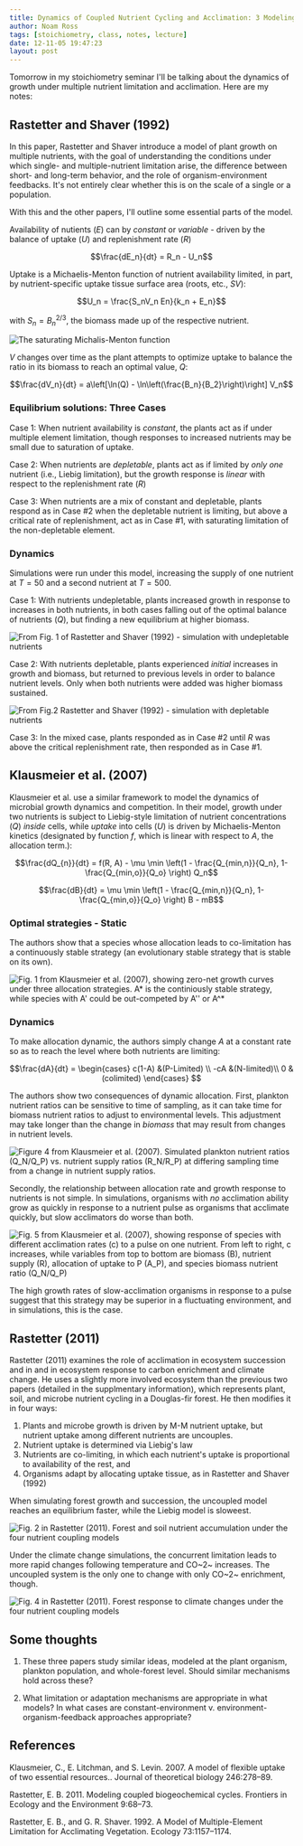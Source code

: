 ```yaml
---
title: Dynamics of Coupled Nutrient Cycling and Acclimation: 3 Modeling Papers
author: Noam Ross
tags: [stoichiometry, class, notes, lecture]
date: 12-11-05 19:47:23
layout: post
--- 
```



Tomorrow in my stoichiometry seminar I'll be talking about the dynamics
of growth under multiple nutrient limitation and acclimation. Here are
my notes:

Rastetter and Shaver (1992)
---------------------------

In this paper, Rastetter and Shaver introduce a model of plant growth on
multiple nutrients, with the goal of understanding the conditions under
which single- and multiple-nutrient limitation arise, the difference
between short- and long-term behavior, and the role of
organism-environment feedbacks. It's not entirely clear whether this is
on the scale of a single or a population.

With this and the other papers, I'll outline some essential parts of the
model.

Availability of nutients $(E)$ can by *constant* or *variable* - driven
by the balance of uptake $(U)$ and replenishment rate $(R)$

$$\frac{dE_n}{dt} = R_n - U_n$$

Uptake is a Michaelis-Menton function of nutrient availability limited,
in part, by nutrient-specific uptake tissue surface area (roots, etc.,
$SV$):

$$U_n = \frac{S_nV_n En}{k_n + E_n}$$

with $S_n=B_n^{2/3}$, the biomass made up of the respective nutrient.

![The saturating Michalis-Menton
function](http://dl.dropbox.com/u/3356641/blogstuff/mm.png)

$V$ changes over time as the plant attempts to optimize uptake to
balance the ratio in its biomass to reach an optimal value, $Q$:

$$\frac{dV_n}{dt} = a\left[\ln(Q) - \ln\left(\frac{B_n}{B_2}\right)\right] V_n$$

### Equilibrium solutions: Three Cases

Case 1: When nutrient availability is *constant*, the plants act as if
under multiple element limitation, though responses to increased
nutrients may be small due to saturation of uptake.

Case 2: When nutrients are *depletable*, plants act as if limited by
*only one* nutrient (i.e., Liebig limitation), but the growth response
is *linear* with respect to the replenishment rate $(R)$

Case 3: When nutrients are a mix of constant and depletable, plants
respond as in Case \#2 when the depletable nutrient is limiting, but
above a critical rate of replenishment, act as in Case \#1, with
saturating limitation of the non-depletable element.

### Dynamics

Simulations were run under this model, increasing the supply of one
nutrient at $T=50$ and a second nutrient at $T=500$.

Case 1: With nutrients undepletable, plants increased growth in response
to increases in both nutrients, in both cases falling out of the optimal
balance of nutrients $(Q)$, but finding a new equilibrium at higher
biomass.

![From Fig. 1 of Rastetter and Shaver (1992) - simulation with
undepletable
nutrients](http://dl.dropbox.com/u/3356641/blogstuff/sim1.png)

Case 2: With nutrients depletable, plants experienced *initial*
increases in growth and biomass, but returned to previous levels in
order to balance nutrient levels. Only when both nutrients were added
was higher biomass sustained.

![From Fig.2 Rastetter and Shaver (1992) - simulation with depletable
nutrients](http://dl.dropbox.com/u/3356641/blogstuff/sim4.png)

Case 3: In the mixed case, plants responded as in Case \#2 until $R$ was
above the critical replenishment rate, then responded as in Case \#1.

Klausmeier et al. (2007)
------------------------

Klausmeier et al. use a similar framework to model the dynamics of
microbial growth dynamics and competition. In their model, growth under
two nutrients is subject to Liebig-style limitation of nutrient
concentrations $(Q)$ *inside* cells, while *uptake* into cells $(U)$ is
driven by Michaelis-Menton kinetics (designated by function $f$, which
is linear with respect to $A$, the allocation term.):

$$\frac{dQ_{n}}{dt} = f(R, A) - \mu \min \left(1 - \frac{Q_{min,n}}{Q_n}, 1-\frac{Q_{min,o}}{Q_o} \right) Q_n$$

$$\frac{dB}{dt} = \mu \min \left(1 - \frac{Q_{min,n}}{Q_n}, 1-\frac{Q_{min,o}}{Q_o} \right) B - mB$$

### Optimal strategies - Static

The authors show that a species whose allocation leads to co-limitation
has a continuously stable strategy (an evolutionary stable strategy that
is stable on its own).

![Fig. 1 from Klausmeier et al. (2007), showing zero-net growth curves
under three allocation strategies. $A*$ is the continiously stable
strategy, while species with $A'$ could be out-competed by $A''$ or
$A^*$](http://dl.dropbox.com/u/3356641/blogstuff/optimaltradeoffA.png)

### Dynamics

To make allocation dynamic, the authors simply change $A$ at a constant
rate so as to reach the level where both nutrients are limiting:

$$\frac{dA}{dt} = \begin{cases}
 c(1-A) &(P-Limited) \\
 -cA &(N-limited)\\
 0 & (colimited)
 \end{cases}
$$

The authors show two consequences of dynamic allocation. First, plankton
nutrient ratios can be sensitive to time of sampling, as it can take
time for biomass nutrient ratios to adjust to environmental levels. This
adjustment may take longer than the change in *biomass* that may result
from changes in nutrient levels.

![Figure 4 from Klausmeier et al. (2007). Simulated plankton nutrient
ratios $(Q_N/Q_P)$ vs. nutrient supply ratios $(R_N/R_P)$ at differing
sampling time from a change in nutrient supply
ratios.](http://dl.dropbox.com/u/3356641/blogstuff/timesampratios.png)

Secondly, the relationship between allocation rate and growth response
to nutrients is not simple. In simulations, organisms with *no*
acclimation ability grow as quickly in response to a nutrient pulse as
organisms that acclimate quickly, but slow acclimators do worse than
both.

![Fig. 5 from Klausmeier et al. (2007), showing response of species with
different acclimation rates $(c)$ to a pulse on one nutrient. From left
to right, $c$ increases, while variables from top to bottom are biomass
$(B)$, nutrient supply $(R)$, allocation of uptake to P $(A_P)$, and
species biomass nutrient ratio
$(Q_N/Q_P)$](http://dl.dropbox.com/u/3356641/blogstuff/klausgrid.png)

The high growth rates of slow-acclimation organisms in response to a
pulse suggest that this strategy may be superior in a fluctuating
environment, and in simulations, this is the case.

Rastetter (2011)
----------------

Rastetter (2011) examines the role of acclimation in ecosystem
succession and in and in ecosystem response to carbon enrichment and
climate change. He uses a slightly more involved ecosystem than the
previous two papers (detailed in the supplmentary information), which
represents plant, soil, and microbe nutrient cycling in a Douglas-fir
forest. He then modifies it in four ways:

1.  Plants and microbe growth is driven by M-M nutrient uptake, but
    nutrient uptake among different nutrients are uncouples.
2.  Nutrient uptake is determined via Liebig's law
3.  Nutrients are co-limiting, in which each nutrient's uptake is
    proportional to availability of the rest, and
4.  Organisms adapt by allocating uptake tissue, as in Rastetter and
    Shaver (1992)

When simulating forest growth and succession, the uncoupled model
reaches an equilibrium faster, while the Liebig model is sloweest.

![Fig. 2 in Rastetter (2011). Forest and soil nutrient accumulation
under the four nutrient coupling
models](http://dl.dropbox.com/u/3356641/blogstuff/rastetter2011succession.png)

Under the climate change simulations, the concurrent limitation leads to
more rapid changes following temperature and CO~2~ increases. The
uncoupled system is the only one to change with only CO~2~ enrichment,
though.

![Fig. 4 in Rastetter (2011). Forest response to climate changes under
the four nutrient coupling
models](http://dl.dropbox.com/u/3356641/blogstuff/rastetter2011GW.png)

Some thoughts
-------------

1.  These three papers study similar ideas, modeled at the plant
    organism, plankton population, and whole-forest level. Should
    similar mechanisms hold across these?

2.  What limitation or adaptation mechanisms are appropriate in what
    models? In what cases are constant-environment v.
    environment-organism-feedback approaches appropriate?

References
----------

Klausmeier, C., E. Litchman, and S. Levin. 2007. A model of flexible
uptake of two essential resources.. Journal of theoretical biology
246:278–89.

Rastetter, E. B. 2011. Modeling coupled biogeochemical cycles. Frontiers
in Ecology and the Environment 9:68–73.

Rastetter, E. B., and G. R. Shaver. 1992. A Model of Multiple-Element
Limitation for Acclimating Vegetation. Ecology 73:1157–1174.
